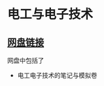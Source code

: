 # 电工与电子技术

## [网盘链接](https://cloud.tsinghua.edu.cn/d/8d51842790ec403c8a59/)

网盘中包括了

- 电工电子技术的笔记与模拟卷
